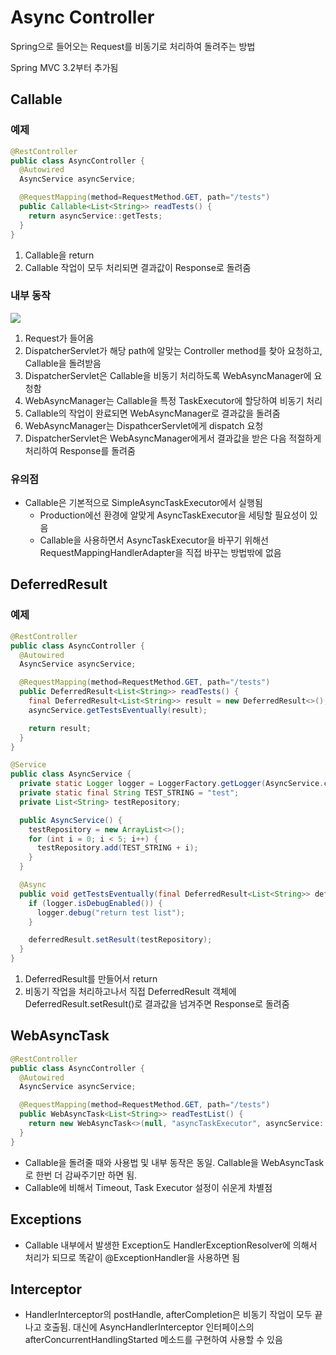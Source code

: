 # Async Controller

Spring으로 들어오는 Request를 비동기로 처리하여 돌려주는 방법

Spring MVC 3.2부터 추가됨

## Callable

### 예제

```java
@RestController
public class AsyncController {
  @Autowired
  AsyncService asyncService;

  @RequestMapping(method=RequestMethod.GET, path="/tests")
  public Callable<List<String>> readTests() {
    return asyncService::getTests;
  }
}
```

1. Callable을 return
2. Callable 작업이 모두 처리되면 결과값이 Response로 돌려줌

### 내부 동작

![](async.png)  
1. Request가 들어옴  
2. DispatcherServlet가 해당 path에 알맞는 Controller method를 찾아 요청하고, Callable을 돌려받음  
3. DispatcherServlet은 Callable을 비동기 처리하도록 WebAsyncManager에 요청함  
4. WebAsyncManager는 Callable을 특정 TaskExecutor에 할당하여 비동기 처리  
5. Callable의 작업이 완료되면 WebAsyncManager로 결과값을 돌려줌  
6. WebAsyncManager는 DispathcerServlet에게 dispatch 요청  
7. DispatcherServlet은 WebAsyncManager에게서 결과값을 받은 다음 적절하게 처리하여 Response를 돌려줌

### 유의점

* Callable은 기본적으로 SimpleAsyncTaskExecutor에서 실행됨
  * Production에선 환경에 알맞게 AsyncTaskExecutor을 세팅할 필요성이 있음
  * Callable을 사용하면서 AsyncTaskExecutor을 바꾸기 위해선 RequestMappingHandlerAdapter을 직접 바꾸는 방법밖에 없음


## DeferredResult

### 예제

```java
@RestController
public class AsyncController {
  @Autowired
  AsyncService asyncService;

  @RequestMapping(method=RequestMethod.GET, path="/tests")
  public DeferredResult<List<String>> readTests() {
    final DeferredResult<List<String>> result = new DeferredResult<>();
    asyncService.getTestsEventually(result);

    return result;
  }
}
```

```java
@Service
public class AsyncService {
  private static Logger logger = LoggerFactory.getLogger(AsyncService.class);
  private static final String TEST_STRING = "test";
  private List<String> testRepository;

  public AsyncService() {
    testRepository = new ArrayList<>();
    for (int i = 0; i < 5; i++) {
      testRepository.add(TEST_STRING + i);
    }
  }

  @Async
  public void getTestsEventually(final DeferredResult<List<String>> deferredResult) {
    if (logger.isDebugEnabled()) {
      logger.debug("return test list");
    }

    deferredResult.setResult(testRepository);
  }
}
```

1. DeferredResult를 만들어서 return
2. 비동기 작업을 처리하고나서 직접 DeferredResult 객체에 DeferredResult.setResult\(\)로 결과값을 넘겨주면 Response로 돌려줌

## WebAsyncTask

```java
@RestController
public class AsyncController {
  @Autowired
  AsyncService asyncService;

  @RequestMapping(method=RequestMethod.GET, path="/tests")
  public WebAsyncTask<List<String>> readTestList() {
    return new WebAsyncTask<>(null, "asyncTaskExecutor", asyncService::getTests);
  }
}
```

* Callable을 돌려줄 때와 사용법 및 내부 동작은 동일. Callable을 WebAsyncTask로 한번 더 감싸주기만 하면 됨.
* Callable에 비해서 Timeout, Task Executor 설정이 쉬운게 차별점

## Exceptions

* Callable 내부에서 발생한 Exception도 HandlerExceptionResolver에 의해서 처리가 되므로 똑같이 @ExceptionHandler을 사용하면 됨

## Interceptor

* HandlerInterceptor의 postHandle, afterCompletion은 비동기 작업이 모두 끝나고 호출됨. 대신에 AsyncHandlerInterceptor 인터페이스의 afterConcurrentHandlingStarted 메소드를 구현하여 사용할 수 있음



